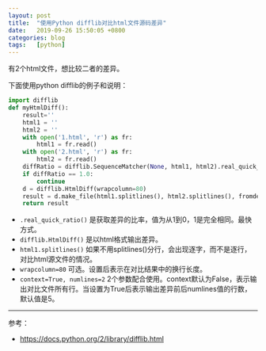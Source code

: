```yaml
---
layout: post
title:  "使用Python difflib对比html文件源码差异"
date:   2019-09-26 15:50:05 +0800
categories: blog
tags:   [python]
---
```


有2个html文件，想比较二者的差异。

下面使用python difflib的例子和说明：

```python
import difflib
def myHtmlDiff():
    result=''
    html1 = ''
    html2 = ''
    with open('1.html', 'r') as fr:
        html1 = fr.read()
    with open('2.html', 'r') as fr:
        html2 = fr.read()
    diffRatio = difflib.SequenceMatcher(None, html1, html2).real_quick_ratio()
    if diffRatio == 1.0:
        continue
    d = difflib.HtmlDiff(wrapcolumn=80)
    result = d.make_file(html1.splitlines(), html2.splitlines(), fromdesc='1.html', todesc='2.html', context=True, numlines=2)
    return result
```

- `.real_quick_ratio()` 是获取差异的比率，值为从1到0，1是完全相同。最快方式。
- `difflib.HtmlDiff()` 是以html格式输出差异。
- `html1.splitlines()` 如果不用splitlines()分行，会出现逐字，而不是逐行，对比html源文件的情况。
- `wrapcolumn=80` 可选。设置后表示在对比结果中的换行长度。
- `context=True, numlines=2` 2个参数配合使用。context默认为False，表示输出对比文件所有行。当设置为True后表示输出差异前后numlines值的行数，默认值是5。

---

参考：                                   

- <https://docs.python.org/2/library/difflib.html>
